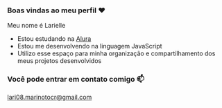 ### Boas vindas ao meu perfil ❤️

Meu nome é Larielle

- Estou estudando na [Alura](https://www.alura.com.br)
- Estou me desenvolvendo na linguagem JavaScript
- Utilizo esse espaço para minha organização e compartilhamento dos meus projetos desenvolvidos

### Você pode entrar em contato comigo 📫

lari08.marinotocr@gmail.com
